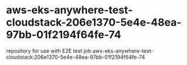 # aws-eks-anywhere-test-cloudstack-206e1370-5e4e-48ea-97bb-01f2194f64fe-74
repository for use with E2E test job aws-eks-anywhere-test-cloudstack:206e1370-5e4e-48ea-97bb-01f2194f64fe-74
